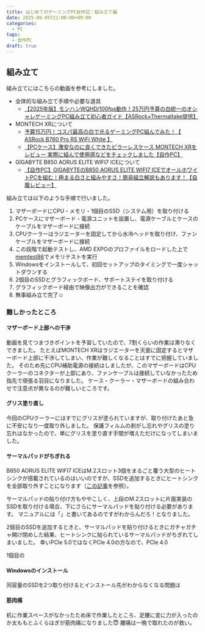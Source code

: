 ```yaml
---
title: はじめてのゲーミングPC自作記：組み立て編
date: 2025-06-05T21:00:00+09:00
categories:
  - PC
tags:
  - 自作PC
draft: true
---
```


## 組み立て

組み立てにはこちらの動画を参考にしました。

- 全体的な組み立て手順や必要な道具
  - [【2025年版】モンハンWQHD/100fps動作！25万円予算の白統一のオシャレゲーミングPC組み立て初心者ガイド【ASRock×Thermaltake提供】](https://www.youtube.com/watch?v=d69dHDImp1A)
- MONTECH XRについて
  - [予算15万円！コスパ最高の白で光るゲーミングPC組んでみた！【 ASRock B760 Pro RS WiFi White 】](https://www.youtube.com/watch?v=UP-LVQczfco)
  - [【PCケース】激安なのに良くできたピラーレスケース MONTECH XRをレビュー 実際に組んで使用感などをチェックしました【自作PC】](https://www.youtube.com/watch?v=F4HX-qu8OGo)
- GIGABYTE B850 AORUS ELITE WIFI7 ICEについて
  - [【自作PC】GIGABYTEのB850 AORUS ELITE WIFI7 ICEでオールホワイトPCを組む！極まる白さと組みやすさ！簡易組立解説もあります！【自腹レビュー】](https://www.youtube.com/watch?v=4iG9oSpRZKI)

組み立ては以下のような手順で行いました。

1. マザーボードにCPU・メモリ・1個目のSSD（システム用）を取り付ける
2. PCケースにマザーボード・電源ユニットを設置し、電源ケーブルとケースのケーブルをマザーボードに接続
3. CPUクーラーはラジエーターを固定してから水冷ヘッドを取り付け、ファンケーブルをマザーボードに接続
4. この段階で起動テストし、AMD EXPOのプロファイルをロードした上で[memtest86](https://www.memtest86.com/)でメモリテストを実行
5. Windowsをインストールして、初回セットアップのタイミングで一度シャットダウンする
6. 2個目のSSDとグラフィックボード、サポートステイを取り付ける
7. グラフィックボード経由で映像出力ができることを確認
8. 無事組み立て完了☺️

### 難しかったところ

#### マザーボード上部への干渉

動画を見てつまづきポイントを予習していたので、7割くらいの作業は滞りなくできました。
たとえばMONTECH XRはラジエーターを天面に固定するとマザーボード上部に干渉してしまい、作業が難しくなることはすでに把握していました。
そのため先にCPU補助電源の接続はしましたが、このマザーボードはCPUクーラーのコネクターが上部にあり、ファンケーブルは接続していなかったため指先で頑張る羽目になりました。
ケース・クーラー・マザーボードの組み合わせで注意点が異なるのが難しいところです。

#### グリス塗り直し

今回のCPUクーラーにはすでにグリスが塗られていますが、取り付けたあと急に不安になり一度取り外しました。
保護フィルムの剥がし忘れやグリスの塗り忘れはなかったので、単にグリスを塗り直す手間が増えただけになってしまいました。

#### サーマルパッドがちぎれる

B850 AORUS ELITE WIFI7 ICEはM.2スロット3個をまるごと覆う大型のヒートシンクが搭載されているのはいいのですが、SSDを追加するときにヒートシンクを全部取り外すことになります（[この記事](https://www.gdm.or.jp/review/2025/0106/566958/3)を参照）。

サーマルパッドの貼り付け方もややこしく、上段のM.2スロットに片面実装のSSDを取り付ける場合、下にさらにサーマルパッドを貼り付ける必要があります。
マニュアルには「」と書いてあるのですがわからんだろ！となりました。

2個目のSSDを追加するときと、サーマルパッドを貼り付けるときにガチャガチャ開け閉めした結果、ヒートシンクに貼られているサーマルパッドがちぎれてしまいました。
幸いPCIe 5.0ではなくPCIe 4.0の方なので、PCIe 4.0

1個目の

#### Windowsのインストール

同容量のSSDを2つ取り付けるとインストール先がわからなくなる問題は

#### 筋肉痛

机に作業スペースがなかったため床で作業したところ、足腰に変に力が入ったのか太ももとふくらはぎが筋肉痛になりました😇
腰痛は一晩で取れたのが救い。

